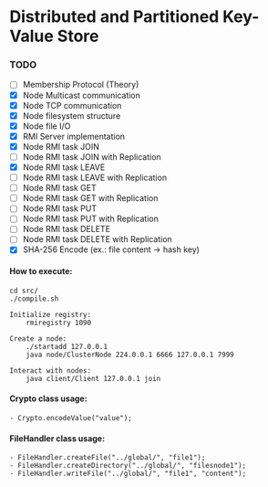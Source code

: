 # Distributed and Partitioned Key-Value Store

### TODO
- [ ] Membership Protocol (Theory)
- [x] Node Multicast communication
- [x] Node TCP communication
- [x] Node filesystem structure
- [x] Node file I/O
- [x] RMI Server implementation
- [x] Node RMI task JOIN
- [ ] Node RMI task JOIN with Replication
- [x] Node RMI task LEAVE
- [ ] Node RMI task LEAVE with Replication
- [ ] Node RMI task GET 
- [ ] Node RMI task GET with Replication
- [ ] Node RMI task PUT
- [ ] Node RMI task PUT with Replication
- [ ] Node RMI task DELETE
- [ ] Node RMI task DELETE with Replication
- [x] SHA-256 Encode (ex.: file content -> hash key)

#### How to execute:
    cd src/
    ./compile.sh

    Initialize registry:
        rmiregistry 1090

    Create a node:
        ./startadd 127.0.0.1
        java node/ClusterNode 224.0.0.1 6666 127.0.0.1 7999

    Interact with nodes: 
        java client/Client 127.0.0.1 join

#### Crypto class usage:
    - Crypto.encodeValue("value");

#### FileHandler class usage:
    - FileHandler.createFile("../global/", "file1");
    - FileHandler.createDirectory("../global/", "filesnode1");
    - FileHandler.writeFile("../global/", "file1", "content");
